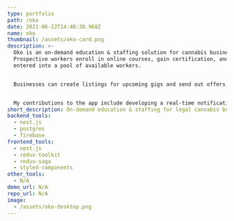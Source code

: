 ```yaml
---
type: portfolio
path: /oko
date: 2021-06-22T14:40:30.968Z
name: oko
thumbnail: /assets/oko-card.png
description: >-
  Oko is an on-demand education & staffing solution for cannabis businesses.
  Prospective workers enroll in online courses, gain certification, and are
  entered into a pool of available workers. 


  Businesses can create listings for upcoming gigs and send out offers via SMS to workers. Employers can track payouts and generate critical documents for compliance, as well as hire contract workers for fulltime roles.


  My contributions to the app include developing a real-time notification system comprising SMS, email, and in-app notifications, creating a reusable virtualized table component, and leading development on an updated design system after a complete rebrand.
short_description: On-demand education & staffing for legal cannabis businesses
backend_tools:
  - nest.js
  - postgres
  - firebase
frontend_tools:
  - next.js
  - redux-toolkit
  - redux-saga
  - styled-components
other_tools:
  - N/A
demo_url: N/A
repo_url: N/A
image:
  - /assets/oko-desktop.png
---
```

